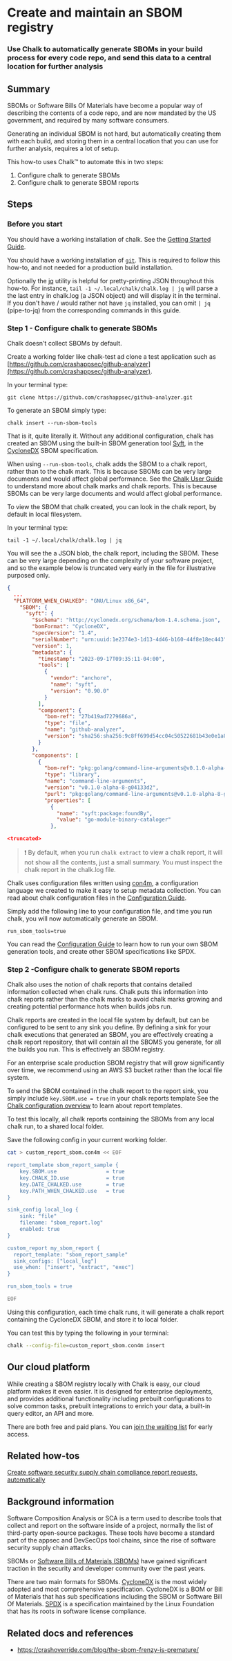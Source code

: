 # Create and maintain an SBOM registry

### Use Chalk to automatically generate SBOMs in your build process for every code repo, and send this data to a central location for further analysis

## Summary

SBOMs or Software Bills Of Materials have become a popular way of describing the contents of a code repo, and are now mandated by the US government, and required by many software consumers.

Generating an individual SBOM is not hard, but automatically creating them with each build, and storing them in a central location that you can use for further analysis, requires a lot of setup.

This how-to uses Chalk™ to automate this in two steps:

1. Configure chalk to generate SBOMs
2. Configure chalk to generate SBOM reports

## Steps

### Before you start

You should have a working installation of chalk. See the [Getting Started Guide](./guide-getting-started.md).

You should have a working installation of
[`git`](https://git-scm.com/book/en/v2/Getting-Started-Installing-Git). This
is required to follow this how-to, and not needed for a
production build installation.

Optionally the [jq](https://jqlang.github.io/jq/download/) utility is helpful for pretty-printing
JSON throughout this how-to. For instance, `tail -1 ~/.local/chalk/chalk.log | jq` will parse a
the last entry in chalk.log (a JSON object) and will display it in the terminal. If you don't
have / would rather not have `jq` installed, you can omit `| jq` (pipe-to-jq) from the corresponding commands in this guide.

### Step 1 - Configure chalk to generate SBOMs

Chalk doesn't collect SBOMs by default.

Create a working folder like chalk-test ad clone a test application such as [https://github.com/crashappsec/github-analyzer](https://github.com/crashappsec/github-analyzer).

In your terminal type:

`git clone https://github.com/crashappsec/github-analyzer.git`

To generate an SBOM simply type:

`chalk insert --run-sbom-tools`

That is it, quite literally it. Without any additional configuration, chalk has created an SBOM using
the built-in SBOM generation tool
[Syft](https://github.com/anchore/syft), in the
[CycloneDX](https://www.cyclonedx.org) SBOM specification.

When using `--run-sbom-tools`, chalk adds the SBOM to a chalk report, rather than to the chalk mark. This is because SBOMs can be very large documents and would affect global performance. See the [Chalk User Guide](./guide-user-guide.md) to understand more about chalk marks and chalk reports. This is because SBOMs can be very
large documents and would affect global performance.

To view the SBOM that chalk created, you can look in the chalk report, by default in local filesystem.

In your terminal type:

`tail -1 ~/.local/chalk/chalk.log | jq`

You will see the a JSON blob, the chalk report, including the SBOM. These can be very large depending on the complexity of your software project, and so the example below is truncated very early in the file for illustrative purposed only.

```json
{
  ...
  "PLATFORM_WHEN_CHALKED": "GNU/Linux x86_64",
    "SBOM": {
      "syft": {
        "$schema": "http://cyclonedx.org/schema/bom-1.4.schema.json",
        "bomFormat": "CycloneDX",
        "specVersion": "1.4",
        "serialNumber": "urn:uuid:1e2374e3-1d13-4d46-b160-44f8e18ec443",
        "version": 1,
        "metadata": {
          "timestamp": "2023-09-17T09:35:11-04:00",
          "tools": [
            {
              "vendor": "anchore",
              "name": "syft",
              "version": "0.90.0"
            }
          ],
          "component": {
            "bom-ref": "27b419ad7279686a",
            "type": "file",
            "name": "github-analyzer",
            "version": "sha256:sha256:9c8ff699d54cc04c50522681b43e0e1a8e533c53aaae7a9c67b8891e87937f16"
          }
        },
        "components": [
          {
            "bom-ref": "pkg:golang/command-line-arguments@v0.1.0-alpha-8-g04133d2?package-id=7119c1a579f3696b",
            "type": "library",
            "name": "command-line-arguments",
            "version": "v0.1.0-alpha-8-g04133d2",
            "purl": "pkg:golang/command-line-arguments@v0.1.0-alpha-8-g04133d2",
            "properties": [
              {
                "name": "syft:package:foundBy",
                "value": "go-module-binary-cataloger"
              },

<truncated>

```

> ❗ By default, when you run `chalk extract` to view a chalk report, it will not show all the contents, just a small summary. You
> must inspect the chalk report in the chalk.log file.

Chalk uses configuration files written using [con4m](https://github.com/crashappsec/con4m), a configuration language we created to make it easy to setup metadata collection. You can read about chalk configuration files in the [Configuration Guide](./guide-config-overview.md).

Simply add the following line to your configuration file, and time you run chalk, you will now automatically generate an SBOM.

`run_sbom_tools=true`

You can read the [Configuration Guide](./guide-config-overview.md) to learn how to run your own SBOM generation tools, and create other SBOM specifications like SPDX.

### Step 2 -Configure chalk to generate SBOM reports

Chalk also uses the notion of chalk reports that contains detailed information collected when chalk runs. Chalk puts this information into chalk reports rather than the chalk marks to avoid chalk marks growing and creating potential performance hots when builds jobs run.

Chalk reports are created in the local file system by default, but can be configured to be sent to any sink you define. By defining a sink for your chalk executions that generated an SBOM, you are effectively creating a chalk report repository, that will contain all the SBOMS you generate, for all the builds you run. This is effectively an SBOM registry.

For an enterprise scale production SBOM registry that will grow significantly over time, we recommend using an AWS S3 bucket rather than the local file system.

To send the SBOM contained in the chalk report to the report sink, you simply include `key.SBOM.use = true` in your chalk
reports template See the [Chalk configuration overview](./guide-config-overview.md) to learn about report templates.

To test this locally, all chalk reports containing the SBOMs from any local chalk run, to a shared local folder.

Save the following config in your current working folder.

```bash
cat > custom_report_sbom.con4m << EOF

report_template sbom_report_sample {
    key.SBOM.use                = true
    key.CHALK_ID.use            = true
    key.DATE_CHALKED.use        = true
    key.PATH_WHEN_CHALKED.use   = true
}

sink_config local_log {
    sink: "file"
    filename: "sbom_report.log"
    enabled: true
}

custom_report my_sbom_report {
  report_template: "sbom_report_sample"
  sink_configs: ["local_log"]
  use_when: ["insert", "extract", "exec"]
}

run_sbom_tools = true

EOF
```

Using this configuration, each time chalk runs, it will generate a chalk report containing the CycloneDX SBOM, and store it to local folder.

You can test this by typing the following in your terminal:

```bash
chalk --config-file=custom_report_sbom.con4m insert
```

## Our cloud platform

While creating a SBOM registry locally with Chalk is easy, our cloud platform makes it even easier. It is designed for enterprise deployments, and provides additional functionality including prebuilt configurations to solve common tasks, prebuilt integrations to enrich your data, a built-in query editor, an API and more.

There are both free and paid plans. You can [join the waiting list](https://crashoverride.com/join-the-waiting-list) for early access.

## Related how-tos

[Create software security supply chain compliance report requests, automatically](./howto-compliance.md)

## Background information

Software Composition Analysis or SCA is a term used to describe tools that collect and report on the software inside of a project, normally the list of third-party open-source packages. These tools have become a standard part of the appsec and DevSecOps tool chains, since the rise of software security supply chain attacks.

SBOMs or [Software Bills of Materials
(SBOMs)](https://www.cisa.gov/sbom) have gained significant traction
in the security and developer community over the past years.

There are two main formats for SBOMs. [CycloneDX](https://cyclonedx.org/) is the most widely adopted and most comprehensive specification. CycloneDX is a BOM or Bill of Materials that has sub specifications including the SBOM or Software Bill Of Materials. [SPDX](https://spdx.org) is a specification maintained by the Linux Foundation that has its roots in software license compliance.

## Related docs and references

- https://crashoverride.com/blog/the-sbom-frenzy-is-premature/
